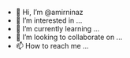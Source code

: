 - 👋 Hi, I’m @amirninaz
- 👀 I’m interested in ...
- 🌱 I’m currently learning ...
- 💞️ I’m looking to collaborate on ...
- 📫 How to reach me ...

<!---
amirninaz/amirninaz is a ✨ special ✨ repository because its `README.md` (this file) appears on your GitHub profile.
You can click the Preview link to take a look at your changes.
--->
